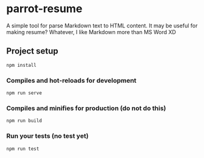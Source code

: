 # parrot-resume
A simple tool for parse Markdown text to HTML content. It may be useful for making resume?
Whatever, I like Markdown more than MS Word XD

## Project setup
```
npm install
```

### Compiles and hot-reloads for development
```
npm run serve
```

### Compiles and minifies for production (do not do this)
```
npm run build 
```

### Run your tests (no test yet)
```
npm run test 
```
